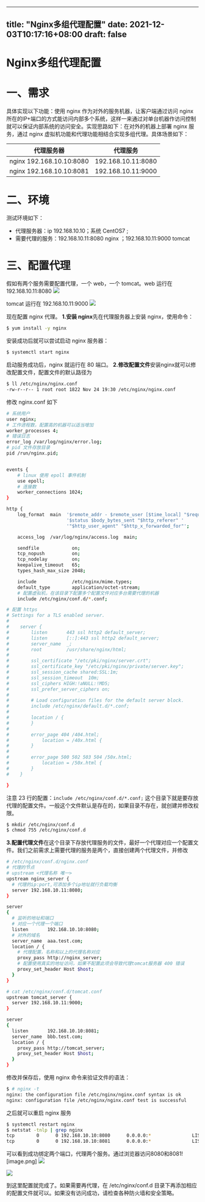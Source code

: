 
---
title: "Nginx多组代理配置"
date: 2021-12-03T10:17:16+08:00
draft: false
---

# Nginx多组代理配置



# 一、需求
具体实现以下功能：使用 nginx 作为对外的服务机器，让客户端通过访问 nginx 所在的IP+端口的方式能访问内部多个系统，这样一来通过对单台机器作访问控制就可以保证内部系统的访问安全。实现思路如下：在对外的机器上部署 nginx 服务，通过 nginx 虚拟机功能和代理功能相结合实现多组代理。具体场景如下：


| 代理服务器 | 代理服务 |
| :---: | :---: |
| nginx 192.168.10.10:8080 | 192.168.10.11:8080 |
| nginx 192.168.10.10:8081 | 192.168.10.11:9000 |




# 二、环境
测试环境如下：

- 代理服务器：ip 192.168.10.10；系统 CentOS7 ; 
- 需要代理的服务：192.168.10.11:8080 nginx ；192.168.10.11:9000 tomcat




# 三、配置代理
假如有两个服务需要配置代理，一个 web，一个 tomcat。web 运行在 192.168.10.11:8080
![](https://raw.githubusercontent.com/yzj0911/my_logs/main/content/images/20201030110455.png)

tomcat 运行在 192.168.10.11:9000
![](https://raw.githubusercontent.com/yzj0911/my_logs/main/content/images/20201030110507.png)

现在配置 nginx 代理。
**1.安装 nginx**先在代理服务器上安装 nginx，使用命令：

```bash
$ yum install -y nginx
```

安装成功后就可以尝试启动 nginx 服务器：

```bash
$ systemctl start nginx
```

启动服务成功后，nginx 就运行在 80 端口。
**2.修改配置文件**安装nginx就可以修改配置文件，配置文件的默认路径为 

```bash
$ ll /etc/nginx/nginx.conf
-rw-r--r-- 1 root root 1822 Nov 24 19:30 /etc/nginx/nginx.conf
```

修改 nginx.conf 如下

```bash
# 系统用户
user nginx;
# 工作进程数，配置高的机器可以适当增加
worker_processes 4;
# 错误日志
error_log /var/log/nginx/error.log;
# pid 文件存放目录
pid /run/nginx.pid;


events {
    # linux 使用 epoll 事件机制
    use epoll;
    # 连接数
    worker_connections 1024;
}

http {
    log_format  main  '$remote_addr - $remote_user [$time_local] "$request" '
                      '$status $body_bytes_sent "$http_referer" '
                      '"$http_user_agent" "$http_x_forwarded_for"';

    access_log  /var/log/nginx/access.log  main;

    sendfile            on;
    tcp_nopush          on;
    tcp_nodelay         on;
    keepalive_timeout   65;
    types_hash_max_size 2048;

    include             /etc/nginx/mime.types;
    default_type        application/octet-stream;
    # 配置虚拟机，在该目录下配置多个配置文件对应多台需要代理的机器
    include /etc/nginx/conf.d/*.conf;

# 配置 https
# Settings for a TLS enabled server.
#
#    server {
#        listen       443 ssl http2 default_server;
#        listen       [::]:443 ssl http2 default_server;
#        server_name  _;
#        root         /usr/share/nginx/html;
#
#        ssl_certificate "/etc/pki/nginx/server.crt";
#        ssl_certificate_key "/etc/pki/nginx/private/server.key";
#        ssl_session_cache shared:SSL:1m;
#        ssl_session_timeout  10m;
#        ssl_ciphers HIGH:!aNULL:!MD5;
#        ssl_prefer_server_ciphers on;
#
#        # Load configuration files for the default server block.
#        include /etc/nginx/default.d/*.conf;
#
#        location / {
#        }
#
#        error_page 404 /404.html;
#            location = /40x.html {
#        }
#
#        error_page 500 502 503 504 /50x.html;
#            location = /50x.html {
#        }
#    }

}
```

注意 23 行的配置：`include /etc/nginx/conf.d/*.conf;` 这个目录下就是要存放代理的配置文件。一般这个文件默认是存在的，如果目录不存在，就创建并修改权限。

```bash
$ mkdir /etc/nginx/conf.d
$ chmod 755 /etc/nginx/conf.d
```

**3.配置代理文件**在这个目录下存放代理服务的文件，最好一个代理对应一个配置文件。我们之前需求上需要代理的服务是两个，直接创建两个代理文件，并修改

```bash
# /etc/nginx/conf.d/nginx.conf 
# 代理的节点
# upstream <代理名称 唯一>
upstream nginx_server {
  # 代理的ip:port,可添加多个ip地址就行负载均衡
  server 192.168.10.11:8080;
}

server 
{
  # 监听的地址和端口
  # 对应一个代理一个端口
  listen       192.168.10.10:8080;
  # 对外的域名 
  server_name  aaa.test.com;
  location / {
    # 代理配置，名称和以上的代理名称对应 
    proxy_pass http://nginx_server;
    # 配置使用真实的地址访问，如果不配置此项会导致代理tomcat服务器 400 错误
    proxy_set_header Host $host;
  }   
}
```


```bash
# cat /etc/nginx/conf.d/tomcat.conf 
upstream tomcat_server {
  server 192.168.10.11:9000;
}

server 
{
  listen       192.168.10.10:8081; 
  server_name  bbb.test.com;
  location / { 
    proxy_pass http://tomcat_server;
    proxy_set_header Host $host;
  }   
}
```

修改并保存后，使用 nginx 命令来验证文件的语法：

```bash
$ # nginx -t
nginx: the configuration file /etc/nginx/nginx.conf syntax is ok
nginx: configuration file /etc/nginx/nginx.conf test is successful
```

之后就可以重启 nginx 服务

```bash
$ systemctl restart nginx
$ netstat -tnlp | grep nginx
tcp        0      0 192.168.10.10:8080      0.0.0.0:*               LISTEN      11643/nginx: master 
tcp        0      0 192.168.10.10:8081      0.0.0.0:*               LISTEN      11643/nginx: master
```

可以看到成功绑定两个端口，代理两个服务。通过浏览器访问8080和8081![image.png]
![](https://raw.githubusercontent.com/yzj0911/my_logs/main/content/images/20201030110527.png)

![](https://raw.githubusercontent.com/yzj0911/my_logs/main/content/images/20201030110541.png)

到这里配置就完成了。如果需要再代理，在 /etc/nginx/conf.d 目录下再添加相应的配置文件就可以。如果没有访问成功，请检查各种防火墙和安全策略。


